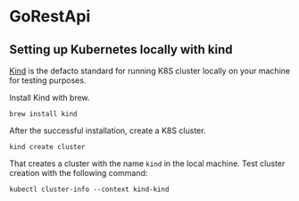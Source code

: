 # GoRestApi

## Setting up Kubernetes locally with kind
[Kind](https://kind.sigs.k8s.io/docs/user/quick-start/) is the defacto standard for running K8S cluster locally on your machine for testing purposes.

Install Kind with brew.

```shell
brew install kind
```

After the successful installation, create a K8S cluster.

```shell
kind create cluster
```

That creates a cluster with the name `kind` in the local machine. Test cluster creation with the following command:

```shell
kubectl cluster-info --context kind-kind
```